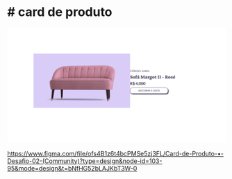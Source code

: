 # # card de produto 

![sofá rosa](/card.jpeg.png)

https://www.figma.com/file/ofs4B1z6t4bcPMSe5zj3FL/Card-de-Produto-•-Desafio-02-(Community)?type=design&node-id=103-95&mode=design&t=bNfHG52bLAJKbT3W-0